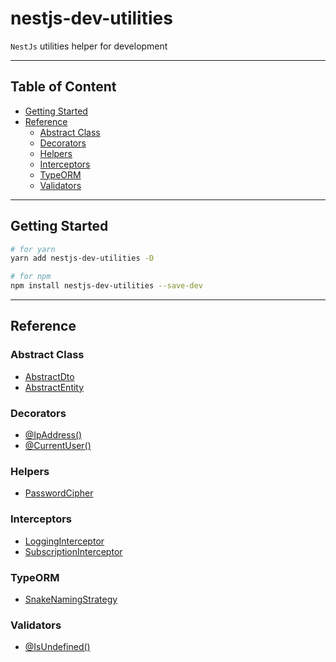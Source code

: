 # nestjs-dev-utilities

`NestJs` utilities helper for development

---

## Table of Content

- [Getting Started](#getting-started)
- [Reference](#reference)
  - [Abstract Class](#abstract-class)
  - [Decorators](#decorators)
  - [Helpers](#helpers)
  - [Interceptors](#interceptors)
  - [TypeORM](#typeorm)
  - [Validators](#validators)

---

## Getting Started

```bash
# for yarn
yarn add nestjs-dev-utilities -D

# for npm
npm install nestjs-dev-utilities --save-dev
```

---

## Reference

### Abstract Class

- [AbstractDto](./src/abstract/abstract.dto.ts)
- [AbstractEntity](./src/abstract/abstract.entity.ts)

### Decorators

- [@IpAddress()](./src/decorators/ip.decorator.ts)
- [@CurrentUser()](./src/decorators/user.decorator.ts)

### Helpers

- [PasswordCipher](./src/helpers/password-cipher.helper.ts)

### Interceptors

- [LoggingInterceptor](./src/interceptors/logging.interceptor.ts)
- [SubscriptionInterceptor](./src/interceptors/subscription.interceptor.ts)

### TypeORM

- [SnakeNamingStrategy](./src/typeorm/snake-naming-strategy.orm.ts)

### Validators

- [@IsUndefined()](./src/validators/is-undefined.validator.ts)
